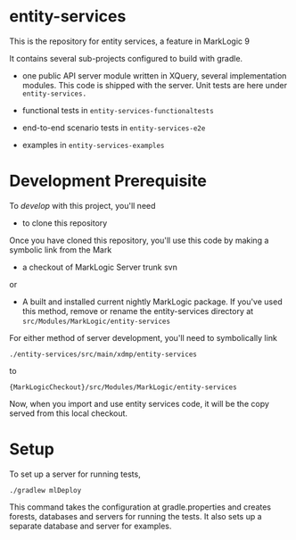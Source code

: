 # entity-services

This is the repository for entity services, a feature in MarkLogic 9

It contains several sub-projects configured to build with gradle.

* one public API server module written in XQuery, several implementation modules.
  This code is shipped with the server.  Unit tests are here under `entity-services.`

* functional tests in `entity-services-functionaltests`

* end-to-end scenario tests in `entity-services-e2e`

* examples in `entity-services-examples`


# Development Prerequisite 

To *develop* with this project, you'll need

* to clone this repository

Once you have cloned this repository, you'll use this code by making a
symbolic link from the Mark

* a checkout of MarkLogic Server trunk svn

or

* A built and installed current nightly MarkLogic package.  If you've used this method, remove or rename the entity-services directory at `src/Modules/MarkLogic/entity-services`


For either method of server development, you'll need to symbolically link

`./entity-services/src/main/xdmp/entity-services`

to

`{MarkLogicCheckout}/src/Modules/MarkLogic/entity-services`

Now, when you import and use entity services code, it will be the copy served
from this local checkout.


# Setup

To set up a server for running tests, 

`./gradlew mlDeploy`

This command takes the configuration at gradle.properties and
creates forests, databases and servers for running the tests.
It also sets up a separate database and server for examples.


